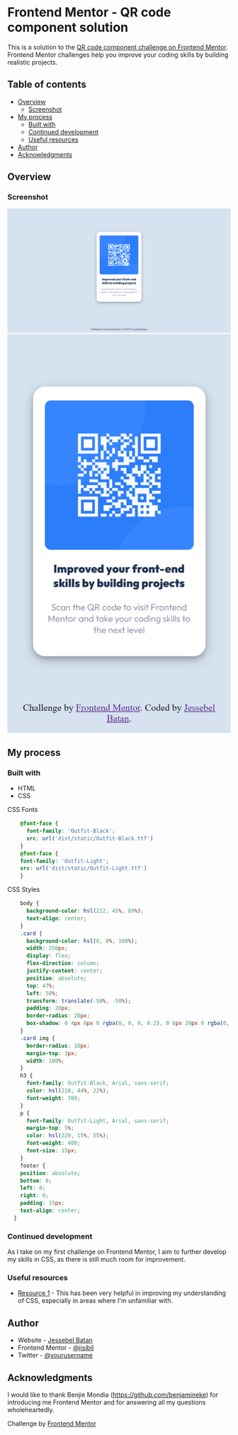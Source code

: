 # Frontend Mentor - QR code component solution

This is a solution to the [QR code component challenge on Frontend Mentor](https://www.frontendmentor.io/challenges/qr-code-component-iux_sIO_H). Frontend Mentor challenges help you improve your coding skills by building realistic projects. 

## Table of contents

- [Overview](#overview)
  - [Screenshot](#screenshot)
- [My process](#my-process)
  - [Built with](#built-with)
  - [Continued development](#continued-development)
  - [Useful resources](#useful-resources)
- [Author](#author)
- [Acknowledgments](#acknowledgments)

## Overview

### Screenshot

![QR Code](images/desktop-overview.png)
![QR Code](images/mobile-overview.png)

## My process

### Built with

- HTML
- CSS

CSS Fonts

```CSS fonts
    @font-face {
      font-family: 'Outfit-Black';
      src: url('dist/static/Outfit-Black.ttf')
    }
    @font-face {
    font-family: 'Outfit-Light';
    src: url('dist/static/Outfit-Light.ttf')
    }
```
CSS Styles

```CSS styles
    body {
      background-color: hsl(212, 45%, 89%);
      text-align: center;
    }
    .card {
      background-color: hsl(0, 0%, 100%);
      width: 250px;
      display: flex;
      flex-direction: column;
      justify-content: center;
      position: absolute;
      top: 47%;
      left: 50%;
      transform: translate(-50%, -50%);
      padding: 20px;
      border-radius: 20px;
      box-shadow: 0 4px 8px 0 rgba(0, 0, 0, 0.2), 0 6px 20px 0 rgba(0, 0, 0, 0.19);
    }
    .card img {
      border-radius: 10px;
      margin-top: 3px;
      width: 100%;
    }
    h3 {
      font-family: Outfit-Black, Arial, sans-serif;
      color: hsl(218, 44%, 22%);
      font-weight: 700;
    }
    p {
      font-family: Outfit-Light, Arial, sans-serif;
      margin-top: 5%;
      color: hsl(220, 15%, 55%);
      font-weight: 400;
      font-size: 15px;
    }
    footer {
    position: absolute;
    bottom: 0;
    left: 0;
    right: 0;
    padding: 15px;
    text-align: center;
  }
```

### Continued development

As I take on my first challenge on Frontend Mentor, I aim to further develop my skills in CSS, as there is still much room for improvement.

### Useful resources

- [Resource 1](https://www.w3schools.com/) - This has been very helpful in improving my understanding of CSS, especially in areas where I'm unfamiliar with.

## Author

- Website - [Jessebel Batan](https://github.com/jisibil)
- Frontend Mentor - [@jisibil](https://www.frontendmentor.io/profile/jisibil)
- Twitter - [@yourusername](https://www.twitter.com/jisibil)

## Acknowledgments

I would like to thank Benjie Mondia (https://github.com/benjamineke) for introducing me Frontend Mentor and for answering all my questions wholeheartedly.

Challenge by [Frontend Mentor](https://www.frontendmentor.io?ref=challenge)
